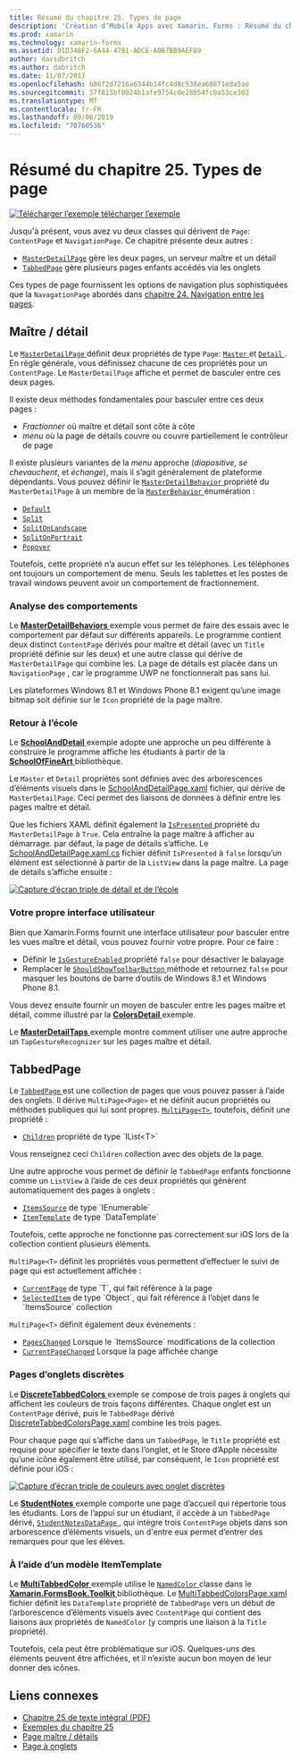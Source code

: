```yaml
---
title: Résumé du chapitre 25. Types de page
description: 'Création d’Mobile Apps avec Xamarin. Forms : Résumé du chapitre 25. Types de page'
ms.prod: xamarin
ms.technology: xamarin-forms
ms.assetid: D1D348F2-6A44-4781-ADCE-A0B7BB9AEF89
author: davidbritch
ms.author: dabritch
ms.date: 11/07/2017
ms.openlocfilehash: b86f2d7216a6344b14fc4d8c538ea68871eda5ae
ms.sourcegitcommit: 57f815bf0024b1afe9754c0e28054fc0a53ce302
ms.translationtype: MT
ms.contentlocale: fr-FR
ms.lasthandoff: 09/06/2019
ms.locfileid: "70760536"
---
```

# <a name="summary-of-chapter-25-page-varieties"></a>Résumé du chapitre 25. Types de page

[![Télécharger l’exemple](~/media/shared/download.png) télécharger l’exemple](https://github.com/xamarin/xamarin-forms-book-samples/tree/master/Chapter25)

Jusqu'à présent, vous avez vu deux classes qui dérivent de `Page`: `ContentPage` et `NavigationPage`. Ce chapitre présente deux autres :

- [`MasterDetailPage`](xref:Xamarin.Forms.MasterDetailPage) gère les deux pages, un serveur maître et un détail
- [`TabbedPage`](xref:Xamarin.Forms.TabbedPage) gère plusieurs pages enfants accédés via les onglets

Ces types de page fournissent les options de navigation plus sophistiquées que la `NavagationPage` abordés dans [chapitre 24. Navigation entre les pages](~/xamarin-forms/creating-mobile-apps-xamarin-forms/summaries/chapter24.md).

## <a name="master-and-detail"></a>Maître / détail

Le [ `MasterDetailPage` ](xref:Xamarin.Forms.MasterDetailPage) définit deux propriétés de type `Page`: [ `Master` ](xref:Xamarin.Forms.MasterDetailPage.Master) et [ `Detail` ](xref:Xamarin.Forms.MasterDetailPage.Detail). En règle générale, vous définissez chacune de ces propriétés pour un `ContentPage`. Le `MasterDetailPage` affiche et permet de basculer entre ces deux pages.

Il existe deux méthodes fondamentales pour basculer entre ces deux pages :

- *Fractionner* où maître et détail sont côte à côte
- *menu* où la page de détails couvre ou couvre partiellement le contrôleur de page

Il existe plusieurs variantes de la *menu* approche (*diapositive*, *se chevauchent*, et *échange*), mais il s’agit généralement de plateforme dépendants. Vous pouvez définir le [ `MasterDetailBehavior` ](xref:Xamarin.Forms.MasterDetailPage.MasterBehavior) propriété du `MasterDetailPage` à un membre de la [ `MasterBehavior` ](xref:Xamarin.Forms.MasterBehavior) énumération :

- [`Default`](xref:Xamarin.Forms.MasterBehavior.Default)
- [`Split`](xref:Xamarin.Forms.MasterBehavior.Split)
- [`SplitOnLandscape`](xref:Xamarin.Forms.MasterBehavior.SplitOnLandscape)
- [`SplitOnPortrait`](xref:Xamarin.Forms.MasterBehavior.SplitOnPortrait)
- [`Popover`](xref:Xamarin.Forms.MasterBehavior.Popover)

Toutefois, cette propriété n’a aucun effet sur les téléphones. Les téléphones ont toujours un comportement de menu. Seuls les tablettes et les postes de travail windows peuvent avoir un comportement de fractionnement.

### <a name="exploring-the-behaviors"></a>Analyse des comportements

Le [ **MasterDetailBehaviors** ](https://github.com/xamarin/xamarin-forms-book-samples/tree/master/Chapter25/MasterDetailBehaviors) exemple vous permet de faire des essais avec le comportement par défaut sur différents appareils. Le programme contient deux distinct `ContentPage` dérivés pour maître et détail (avec un `Title` propriété définie sur les deux) et une autre classe qui dérive de `MasterDetailPage` qui combine les. La page de détails est placée dans un `NavigationPage` , car le programme UWP ne fonctionnerait pas sans lui.

Les plateformes Windows 8.1 et Windows Phone 8.1 exigent qu’une image bitmap soit définie sur le `Icon` propriété de la page maître.

### <a name="back-to-school"></a>Retour à l’école

Le [ **SchoolAndDetail** ](https://github.com/xamarin/xamarin-forms-book-samples/tree/master/Chapter25/SchoolAndDetail) exemple adopte une approche un peu différente à construire le programme affiche les étudiants à partir de la [ **SchoolOfFineArt** ](https://github.com/xamarin/xamarin-forms-book-samples/tree/master/Libraries/SchoolOfFineArt) bibliothèque.

Le `Master` et `Detail` propriétés sont définies avec des arborescences d’éléments visuels dans le [SchoolAndDetailPage.xaml](https://github.com/xamarin/xamarin-forms-book-samples/blob/master/Chapter25/SchoolAndDetail/SchoolAndDetail/SchoolAndDetail/SchoolAndDetailPage.xaml) fichier, qui dérive de `MasterDetailPage`. Ceci permet des liaisons de données à définir entre les pages maître et détail.

Que les fichiers XAML définit également la [ `IsPresented` ](xref:Xamarin.Forms.MasterDetailPage.IsPresented) propriété du `MasterDetailPage` à `True`. Cela entraîne la page maître à afficher au démarrage. par défaut, la page de détails s’affiche. Le [SchoolAndDetailPage.xaml.cs](https://github.com/xamarin/xamarin-forms-book-samples/blob/master/Chapter25/SchoolAndDetail/SchoolAndDetail/SchoolAndDetail/SchoolAndDetailPage.xaml.cs) fichier définit `IsPresented` à `false` lorsqu’un élément est sélectionné à partir de la `ListView` dans la page maître. La page de détails s’affiche ensuite :

[![Capture d’écran triple de détail et de l’école](images/ch25fg09-small.png "Page à partir d’un MasterDetailPage")](images/ch25fg09-large.png#lightbox "Page à partir d’un MasterDetailPage")

### <a name="your-own-user-interface"></a>Votre propre interface utilisateur

Bien que Xamarin.Forms fournit une interface utilisateur pour basculer entre les vues maître et détail, vous pouvez fournir votre propre. Pour ce faire :

- Définir le [ `IsGestureEnabled` ](xref:Xamarin.Forms.MasterDetailPage.IsGestureEnabled) propriété `false` pour désactiver le balayage
- Remplacer le [ `ShouldShowToolbarButton` ](xref:Xamarin.Forms.MasterDetailPage.ShouldShowToolbarButton) méthode et retournez `false` pour masquer les boutons de barre d’outils de Windows 8.1 et Windows Phone 8.1.

Vous devez ensuite fournir un moyen de basculer entre les pages maître et détail, comme illustré par la [ **ColorsDetail** ](https://github.com/xamarin/xamarin-forms-book-samples/tree/master/Chapter25/ColorsDetails) exemple.

Le [ **MasterDetailTaps** ](https://github.com/xamarin/xamarin-forms-book-samples/tree/master/Chapter25/MasterDetailTaps) exemple montre comment utiliser une autre approche un `TapGestureRecognizer` sur les pages maître et détail.

## <a name="tabbedpage"></a>TabbedPage

Le [ `TabbedPage` ](xref:Xamarin.Forms.TabbedPage) est une collection de pages que vous pouvez passer à l’aide des onglets. Il dérive `MultiPage<Page>` et ne définit aucun propriétés ou méthodes publiques qui lui sont propres. [`MultiPage<T>`](xref:Xamarin.Forms.MultiPage`1), toutefois, définit une propriété :

- [`Children`](xref:Xamarin.Forms.MultiPage`1.Children) propriété de type `IList<T>`

Vous renseignez ceci `Children` collection avec des objets de la page.

Une autre approche vous permet de définir le `TabbedPage` enfants fonctionne comme un `ListView` à l’aide de ces deux propriétés qui génèrent automatiquement des pages à onglets :

- [`ItemsSource`](xref:Xamarin.Forms.MultiPage`1.ItemsSource) de type `IEnumerable`
- [`ItemTemplate`](xref:Xamarin.Forms.MultiPage`1.ItemTemplate) de type `DataTemplate`

Toutefois, cette approche ne fonctionne pas correctement sur iOS lors de la collection contient plusieurs éléments.

`MultiPage<T>` définit les propriétés vous permettent d’effectuer le suivi de page qui est actuellement affichée :

- [`CurrentPage`](xref:Xamarin.Forms.MultiPage`1.CurrentPage) de type `T`, qui fait référence à la page
- [`SelectedItem`](xref:Xamarin.Forms.MultiPage`1.SelectedItem) de type `Object`, qui fait référence à l’objet dans le `ItemsSource` collection

`MultiPage<T>` définit également deux événements :

- [`PagesChanged`](xref:Xamarin.Forms.MultiPage`1.PagesChanged) Lorsque le `ItemsSource` modifications de la collection
- [`CurrentPageChanged`](xref:Xamarin.Forms.MultiPage`1.CurrentPageChanged) Lorsque la page affichée change

### <a name="discrete-tab-pages"></a>Pages d’onglets discrètes

Le [ **DiscreteTabbedColors** ](https://github.com/xamarin/xamarin-forms-book-samples/tree/master/Chapter25/DiscreteTabbedColors) exemple se compose de trois pages à onglets qui affichent les couleurs de trois façons différentes. Chaque onglet est un `ContentPage` dérivé, puis le `TabbedPage` dérivé [DiscreteTabbedColorsPage.xaml](https://github.com/xamarin/xamarin-forms-book-samples/blob/master/Chapter25/DiscreteTabbedColors/DiscreteTabbedColors/DiscreteTabbedColors/DiscreteTabbedColorsPage.xaml) combine les trois pages.

Pour chaque page qui s’affiche dans un `TabbedPage`, le `Title` propriété est requise pour spécifier le texte dans l’onglet, et le Store d’Apple nécessite qu’une icône également être utilisé, par conséquent, le `Icon` propriété est définie pour iOS :

[![Capture d’écran triple de couleurs avec onglet discrètes](images/ch25fg13-small.png "TabbedPage")](images/ch25fg13-large.png#lightbox "TabbedPage")

Le [ **StudentNotes** ](https://github.com/xamarin/xamarin-forms-book-samples/tree/master/Chapter25/StudentNotes) exemple comporte une page d’accueil qui répertorie tous les étudiants. Lors de l’appui sur un étudiant, il accède à un `TabbedPage` dérivé, [ `StudentNotesDataPage` ](https://github.com/xamarin/xamarin-forms-book-samples/blob/master/Chapter25/StudentNotes/StudentNotes/StudentNotes/StudentNotesDataPage.xaml), qui intègre trois `ContentPage` objets dans son arborescence d’éléments visuels, un d'entre eux permet d’entrer des remarques pour que les élèves.

### <a name="using-an-itemtemplate"></a>À l’aide d’un modèle ItemTemplate

Le [ **MultiTabbedColor** ](https://github.com/xamarin/xamarin-forms-book-samples/tree/master/Chapter25/MultiTabbedColors) exemple utilise le [ `NamedColor` ](https://github.com/xamarin/xamarin-forms-book-samples/blob/master/Libraries/Xamarin.FormsBook.Toolkit/Xamarin.FormsBook.Toolkit/NamedColor.cs) classe dans le [ **Xamarin.FormsBook.Toolkit** ](https://github.com/xamarin/xamarin-forms-book-samples/tree/master/Libraries/Xamarin.FormsBook.Toolkit) bibliothèque. Le [MultiTabbedColorsPage.xaml](https://github.com/xamarin/xamarin-forms-book-samples/blob/master/Chapter25/MultiTabbedColors/MultiTabbedColors/MultiTabbedColors/MultiTabbedColorsPage.xaml) fichier définit les `DataTemplate` propriété de `TabbedPage` vers un début de l’arborescence d’éléments visuels avec `ContentPage` qui contient des liaisons aux propriétés de `NamedColor` (y compris une liaison à la `Title` propriété).

Toutefois, cela peut être problématique sur iOS. Quelques-uns des éléments peuvent être affichées, et il n’existe aucun bon moyen de leur donner des icônes.

## <a name="related-links"></a>Liens connexes

- [Chapitre 25 de texte intégral (PDF)](https://download.xamarin.com/developer/xamarin-forms-book/XamarinFormsBook-Ch25-Apr2016.pdf)
- [Exemples du chapitre 25](https://github.com/xamarin/xamarin-forms-book-samples/tree/master/Chapter25)
- [Page maître / détails](~/xamarin-forms/app-fundamentals/navigation/master-detail-page.md)
- [Page à onglets](~/xamarin-forms/app-fundamentals/navigation/tabbed-page.md)
